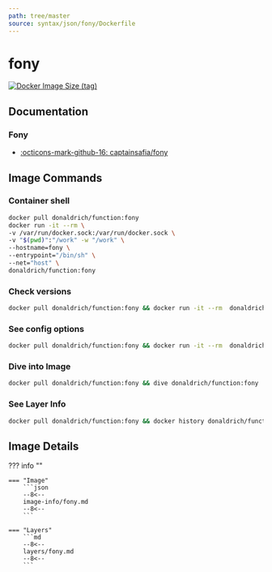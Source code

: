```yaml
---
path: tree/master
source: syntax/json/fony/Dockerfile
---
```


# fony

[![Docker Image Size (tag)](https://img.shields.io/docker/image-size/donaldrich/function/fony?color=blue&label=donaldrich/function:fony&logo=docker&style=flat-square)](https://hub.docker.com/r/donaldrich/function/fony)

## Documentation

### Fony

- [:octicons-mark-github-16: captainsafia/fony](https://github.com/captainsafia/fony)

## Image Commands

### Container shell

```sh
docker pull donaldrich/function:fony
docker run -it --rm \
-v /var/run/docker.sock:/var/run/docker.sock \
-v "$(pwd)":"/work" -w "/work" \
--hostname=fony \
--entrypoint="/bin/sh" \
--net="host" \
donaldrich/function:fony
```

### Check versions

```sh
docker pull donaldrich/function:fony && docker run -it --rm  donaldrich/function:fony validate
```

### See config options

```sh
docker pull donaldrich/function:fony && docker run -it --rm  donaldrich/function:fony help
```

### Dive into Image

```sh
docker pull donaldrich/function:fony && dive donaldrich/function:fony
```

### See Layer Info

```sh
docker pull donaldrich/function:fony && docker history donaldrich/function:fony
```

## Image Details

??? info ""

    === "Image"
        ```json
        --8<--
        image-info/fony.md
        --8<--
        ```

    === "Layers"
        ```md
        --8<--
        layers/fony.md
        --8<--
        ```
